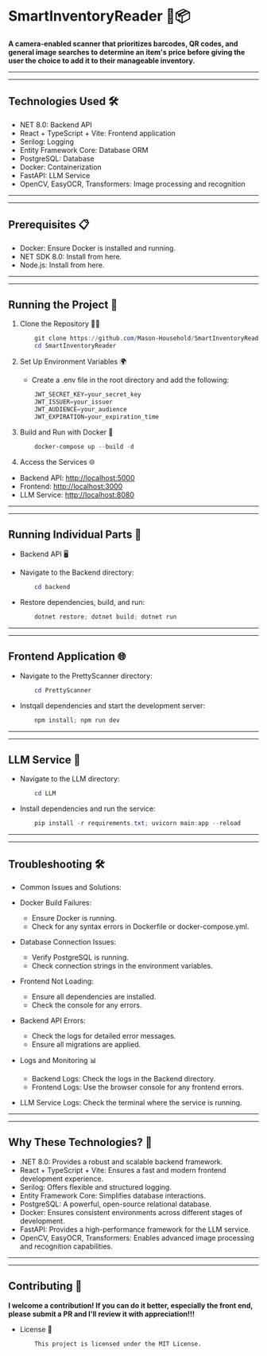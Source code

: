 # SmartInventoryReader 📸📦

**A camera-enabled scanner that prioritizes barcodes, QR codes, and general image searches to determine an item's price before giving the user the choice to add it to their manageable inventory.**

---------------------------------------------
---------------------------------------------

## Technologies Used 🛠️

- NET 8.0: Backend API
- React + TypeScript + Vite: Frontend application
- Serilog: Logging
- Entity Framework Core: Database ORM
- PostgreSQL: Database
- Docker: Containerization
- FastAPI: LLM Service
- OpenCV, EasyOCR, Transformers: Image processing and recognition

---------------------------------------------
---------------------------------------------

## Prerequisites 📋

- Docker: Ensure Docker is installed and running.
- NET SDK 8.0: Install from here.
- Node.js: Install from here.

---------------------------------------------
---------------------------------------------

## Running the Project 🚀

1. Clone the Repository 🧑‍💻

    ```powershell
        git clone https://github.com/Mason-Household/SmartInventoryReader.git
        cd SmartInventoryReader
    ```

2. Set Up Environment Variables 🌍

    - Create a .env file in the root directory and add the following:

    ```powershell
        JWT_SECRET_KEY=your_secret_key
        JWT_ISSUER=your_issuer
        JWT_AUDIENCE=your_audience
        JWT_EXPIRATION=your_expiration_time
    ```

3. Build and Run with Docker 🐳

    ```powershell
        docker-compose up --build -d
    ```

4. Access the Services 🌐

- Backend API: <http://localhost:5000>
- Frontend: <http://localhost:3000>
- LLM Service: <http://localhost:8080>

---------------------------------------------
---------------------------------------------

## Running Individual Parts 🧩

- Backend API 🖥️
- Navigate to the Backend directory:

    ```powershell
        cd backend
    ```

- Restore dependencies, build, and run:

    ```powershell
        dotnet restore; dotnet build; dotnet run
    ```

---------------------------------------------
---------------------------------------------

## Frontend Application 🌐

- Navigate to the PrettyScanner directory:

    ```powershell
        cd PrettyScanner
    ```

- Instqall dependencies and start the development server:

    ```powershell
        npm install; npm run dev
    ```

---------------------------------------------
---------------------------------------------

## LLM Service 🤖

- Navigate to the LLM directory:

    ```powershell
        cd LLM
    ```

- Install dependencies and run the service:

    ```powershell
        pip install -r requirements.txt; uvicorn main:app --reload
    ```

---------------------------------------------
---------------------------------------------

## Troubleshooting 🛠️

- Common Issues and Solutions:

- Docker Build Failures:
  - Ensure Docker is running.
  - Check for any syntax errors in Dockerfile or docker-compose.yml.

- Database Connection Issues:
  - Verify PostgreSQL is running.
  - Check connection strings in the environment variables.

- Frontend Not Loading:
  - Ensure all dependencies are installed.
  - Check the console for any errors.

- Backend API Errors:
  - Check the logs for detailed error messages.
  - Ensure all migrations are applied.

- Logs and Monitoring 📊
  - Backend Logs: Check the logs in the Backend directory.
  - Frontend Logs: Use the browser console for any frontend errors.
- LLM Service Logs: Check the terminal where the service is running.

---------------------------------------------
---------------------------------------------

## Why These Technologies? 🤔

- .NET 8.0: Provides a robust and scalable backend framework.
- React + TypeScript + Vite: Ensures a fast and modern frontend development experience.
- Serilog: Offers flexible and structured logging.
- Entity Framework Core: Simplifies database interactions.
- PostgreSQL: A powerful, open-source relational database.
- Docker: Ensures consistent environments across different stages of development.
- FastAPI: Provides a high-performance framework for the LLM service.
- OpenCV, EasyOCR, Transformers: Enables advanced image processing and recognition capabilities.

---------------------------------------------
---------------------------------------------

## Contributing 🤝

**I welcome a contribution! If you can do it better, especially the front end, please submit a PR and I'll review it with appreciation!!!**

- License 📜

    ```txt
        This project is licensed under the MIT License.
    ```
